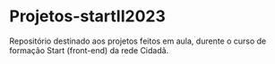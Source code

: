 # Projetos-startII2023
Repositório destinado aos projetos feitos em aula, durente o curso de formação Start (front-end) da rede Cidadã.
